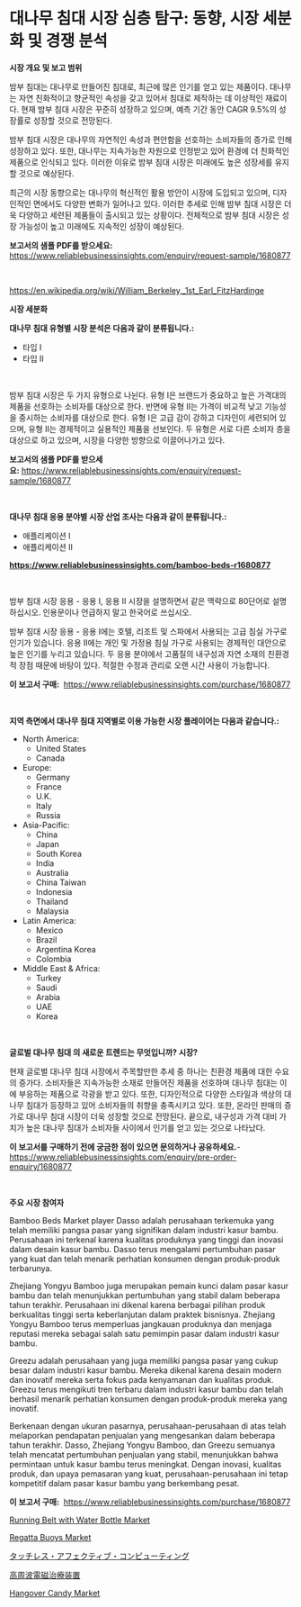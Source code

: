 <p><h1>대나무 침대 시장 심층 탐구: 동향, 시장 세분화 및 경쟁 분석</h1></p><p><strong>시장 개요 및 보고 범위</strong></p>
<p><p>밤부 침대는 대나무로 만들어진 침대로, 최근에 많은 인기를 얻고 있는 제품이다. 대나무는 자연 친화적이고 향균적인 속성을 갖고 있어서 침대로 제작하는 데 이상적인 재료이다. 현재 밤부 침대 시장은 꾸준히 성장하고 있으며, 예측 기간 동안 CAGR 9.5%의 성장률로 성장할 것으로 전망된다.</p><p>밤부 침대 시장은 대나무의 자연적인 속성과 편안함을 선호하는 소비자들의 증가로 인해 성장하고 있다. 또한, 대나무는 지속가능한 자원으로 인정받고 있어 환경에 더 친화적인 제품으로 인식되고 있다. 이러한 이유로 밤부 침대 시장은 미래에도 높은 성장세를 유지할 것으로 예상된다.</p><p>최근의 시장 동향으로는 대나무의 혁신적인 활용 방안이 시장에 도입되고 있으며, 디자인적인 면에서도 다양한 변화가 일어나고 있다. 이러한 추세로 인해 밤부 침대 시장은 더욱 다양하고 세련된 제품들이 출시되고 있는 상황이다. 전체적으로 밤부 침대 시장은 성장 가능성이 높고 미래에도 지속적인 성장이 예상된다.</p></p>
<p><strong>보고서의 샘플 PDF를 받으세요:</strong> <a href="https://www.reliablebusinessinsights.com/enquiry/request-sample/1680877">https://www.reliablebusinessinsights.com/enquiry/request-sample/1680877</a></p>
<p>&nbsp;</p>
<p><a href="https://en.wikipedia.org/wiki/William_Berkeley,_1st_Earl_FitzHardinge">https://en.wikipedia.org/wiki/William_Berkeley,_1st_Earl_FitzHardinge</a></p>
<p><strong>시장 세분화</strong></p>
<p><strong>대나무 침대 유형별 시장 분석은 다음과 같이 분류됩니다.:</strong></p>
<p><ul><li>타입 I</li><li>타입 II</li></ul></p>
<p>&nbsp;</p>
<p><p>밤부 침대 시장은 두 가지 유형으로 나뉜다. 유형 I은 브랜드가 중요하고 높은 가격대의 제품을 선호하는 소비자를 대상으로 한다. 반면에 유형 II는 가격이 비교적 낮고 기능성을 중시하는 소비자를 대상으로 한다. 유형 I은 고급 감이 강하고 디자인이 세련되어 있으며, 유형 II는 경제적이고 실용적인 제품을 선보인다. 두 유형은 서로 다른 소비자 층을 대상으로 하고 있으며, 시장을 다양한 방향으로 이끌어나가고 있다.</p></p>
<p><strong>보고서의 샘플 PDF를 받으세요:</strong>&nbsp;<a href="https://www.reliablebusinessinsights.com/enquiry/request-sample/1680877">https://www.reliablebusinessinsights.com/enquiry/request-sample/1680877</a></p>
<p>&nbsp;</p>
<p><strong> 대나무 침대 응용 분야별 시장 산업 조사는 다음과 같이 분류됩니다.:</strong></p>
<p><ul><li>애플리케이션 I</li><li>애플리케이션 II</li></ul></p>
<p><strong><a href="https://www.reliablebusinessinsights.com/bamboo-beds-r1680877">https://www.reliablebusinessinsights.com/bamboo-beds-r1680877</a></strong></p>
<p>&nbsp;</p>
<p><p>밤부 침대 시장 응용 - 응용 I, 응용 II 시장을 설명하면서 같은 맥락으로 80단어로 설명하십시오. 인용문이나 언급하지 말고 한국어로 쓰십시오.</p><p>밤부 침대 시장 응용 - 응용 I에는 호텔, 리조트 및 스파에서 사용되는 고급 침실 가구로 인기가 있습니다. 응용 II에는 개인 및 가정용 침실 가구로 사용되는 경제적인 대안으로 높은 인기를 누리고 있습니다. 두 응용 분야에서 고품질의 내구성과 자연 소재의 친환경적 장점 때문에 바탕이 있다. 적절한 수정과 관리로 오랜 시간 사용이 가능합니다.</p></p>
<p><strong>이 보고서 구매:</strong>&nbsp; <a href="https://www.reliablebusinessinsights.com/purchase/1680877">https://www.reliablebusinessinsights.com/purchase/1680877</a></p>
<p>&nbsp;</p>
<p><strong>지역 측면에서 대나무 침대 지역별로 이용 가능한 시장 플레이어는 다음과 같습니다.:</strong></p>
<p><ul>
    <li>
        North America:
        <ul>
            <li>United States</li>
            <li>Canada</li>
        </ul>
    </li>
    <li>
        Europe:
        <ul>
            <li>Germany</li>
            <li>France</li>
            <li>U.K.</li>
            <li>Italy</li>
            <li>Russia</li>
        </ul>
    </li>
    <li>
        Asia-Pacific:
        <ul>
            <li>China</li>
            <li>Japan</li>
            <li>South Korea</li>
            <li>India</li>
            <li>Australia</li>
            <li>China Taiwan</li>
            <li>Indonesia</li>
            <li>Thailand</li>
            <li>Malaysia</li>
        </ul>
    </li>
    <li>
        Latin America:
        <ul>
            <li>Mexico</li>
            <li>Brazil</li>
            <li>Argentina Korea</li>
            <li>Colombia</li>
        </ul>
    </li>
    <li>
        Middle East & Africa:
        <ul>
            <li>Turkey</li>
            <li>Saudi</li>
            <li>Arabia</li>
            <li>UAE</li>
            <li>Korea</li>
        </ul>
    </li>
    </ul></p>
<p>&nbsp;</p>
<p><strong>글로벌 대나무 침대 의 새로운 트렌드는 무엇입니까? 시장?</strong></p>
<p><p>현재 글로벌 대나무 침대 시장에서 주목할만한 추세 중 하나는 친환경 제품에 대한 수요의 증가다. 소비자들은 지속가능한 소재로 만들어진 제품을 선호하며 대나무 침대는 이에 부응하는 제품으로 각광을 받고 있다. 또한, 디자인적으로 다양한 스타일과 색상의 대나무 침대가 등장하고 있어 소비자들의 취향을 충족시키고 있다. 또한, 온라인 판매의 증가로 대나무 침대 시장이 더욱 성장할 것으로 전망된다. 끝으로, 내구성과 가격 대비 가치가 높은 대나무 침대가 소비자들 사이에서 인기를 얻고 있는 것으로 나타났다.</p></p>
<p><strong>이 보고서를 구매하기 전에 궁금한 점이 있으면 문의하거나 공유하세요.</strong>- <a href="https://www.reliablebusinessinsights.com/enquiry/pre-order-enquiry/1680877">https://www.reliablebusinessinsights.com/enquiry/pre-order-enquiry/1680877</a></p>
<p>&nbsp;</p>
<p><strong>주요 시장 참여자</strong></p>
<p><p>Bamboo Beds Market player Dasso adalah perusahaan terkemuka yang telah memiliki pangsa pasar yang signifikan dalam industri kasur bambu. Perusahaan ini terkenal karena kualitas produknya yang tinggi dan inovasi dalam desain kasur bambu. Dasso terus mengalami pertumbuhan pasar yang kuat dan telah menarik perhatian konsumen dengan produk-produk terbarunya.</p><p>Zhejiang Yongyu Bamboo juga merupakan pemain kunci dalam pasar kasur bambu dan telah menunjukkan pertumbuhan yang stabil dalam beberapa tahun terakhir. Perusahaan ini dikenal karena berbagai pilihan produk berkualitas tinggi serta keberlanjutan dalam praktek bisnisnya. Zhejiang Yongyu Bamboo terus memperluas jangkauan produknya dan menjaga reputasi mereka sebagai salah satu pemimpin pasar dalam industri kasur bambu.</p><p>Greezu adalah perusahaan yang juga memiliki pangsa pasar yang cukup besar dalam industri kasur bambu. Mereka dikenal karena desain modern dan inovatif mereka serta fokus pada kenyamanan dan kualitas produk. Greezu terus mengikuti tren terbaru dalam industri kasur bambu dan telah berhasil menarik perhatian konsumen dengan produk-produk mereka yang inovatif.</p><p>Berkenaan dengan ukuran pasarnya, perusahaan-perusahaan di atas telah melaporkan pendapatan penjualan yang mengesankan dalam beberapa tahun terakhir. Dasso, Zhejiang Yongyu Bamboo, dan Greezu semuanya telah mencatat pertumbuhan penjualan yang stabil, menunjukkan bahwa permintaan untuk kasur bambu terus meningkat. Dengan inovasi, kualitas produk, dan upaya pemasaran yang kuat, perusahaan-perusahaan ini tetap kompetitif dalam pasar kasur bambu yang berkembang pesat.</p></p>
<p><strong>이 보고서 구매:</strong>&nbsp;&nbsp;<a href="https://www.reliablebusinessinsights.com/purchase/1680877">https://www.reliablebusinessinsights.com/purchase/1680877</a></p>
<p><p><a href="https://github.com/indrystar/Market-Research-Report-List-3/blob/main/running-belt-with-water-bottle-market.md">Running Belt with Water Bottle Market</a></p><p><a href="https://issuu.com/reportprime-2/docs/regatta-buoys-market-size-2030.pptx">Regatta Buoys Market</a></p><p><a href="https://github.com/VinceMarvin1/Market-Research-Report-List-1/blob/main/9970412141293.md">タッチレス・アフェクティブ・コンピューティング</a></p><p><a href="https://github.com/DayanaRunolfsdottir/Market-Research-Report-List-1/blob/main/6948989141294.md">高周波電磁治療装置</a></p><p><a href="https://github.com/AKSHATREPORTPRIME/Market-Research-Report-List-5/blob/main/hangover-candy-market.md">Hangover Candy Market</a></p></p>
